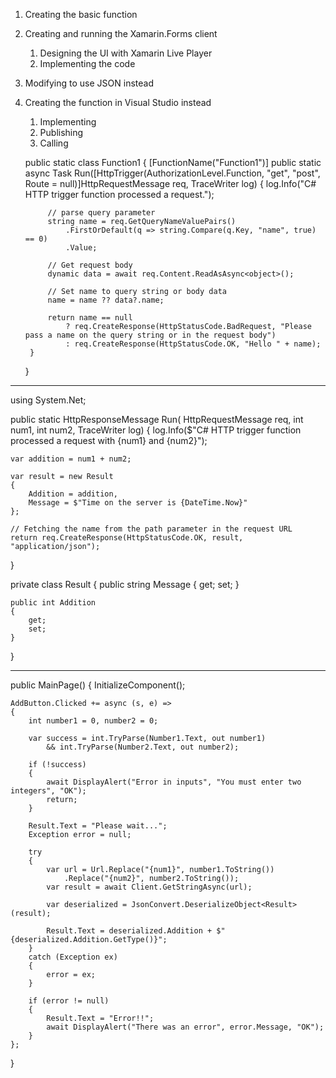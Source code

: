 1. Creating the basic function 
2. Creating and running the Xamarin.Forms client
    1. Designing the UI with Xamarin Live Player
    2. Implementing the code
3. Modifying to use JSON instead
4. Creating the function in Visual Studio instead
    1. Implementing
    2. Publishing
    3. Calling


    public static class Function1
    {
        [FunctionName("Function1")]
        public static async Task<HttpResponseMessage> Run([HttpTrigger(AuthorizationLevel.Function, "get", "post", Route = null)]HttpRequestMessage req, TraceWriter log)
        {
            log.Info("C# HTTP trigger function processed a request.");

            // parse query parameter
            string name = req.GetQueryNameValuePairs()
                .FirstOrDefault(q => string.Compare(q.Key, "name", true) == 0)
                .Value;

            // Get request body
            dynamic data = await req.Content.ReadAsAsync<object>();

            // Set name to query string or body data
            name = name ?? data?.name;

            return name == null
                ? req.CreateResponse(HttpStatusCode.BadRequest, "Please pass a name on the query string or in the request body")
                : req.CreateResponse(HttpStatusCode.OK, "Hello " + name);
        }
    }


--------------------------------------------------

using System.Net;

public static HttpResponseMessage Run(
    HttpRequestMessage req, 
    int num1,
    int num2,
    TraceWriter log)
{
    log.Info($"C# HTTP trigger function processed a request with {num1} and {num2}");

    var addition = num1 + num2;

    var result = new Result
    {
        Addition = addition,
        Message = $"Time on the server is {DateTime.Now}"
    };

    // Fetching the name from the path parameter in the request URL
    return req.CreateResponse(HttpStatusCode.OK, result, "application/json");
}

private class Result
{
    public string Message
    {
        get;
        set;
    }

    public int Addition
    {
        get;
        set;
    }
}

----------------------------------------------------

public MainPage()
{
    InitializeComponent();

    AddButton.Clicked += async (s, e) =>
    {
        int number1 = 0, number2 = 0;

        var success = int.TryParse(Number1.Text, out number1)
            && int.TryParse(Number2.Text, out number2);

        if (!success)
        {
            await DisplayAlert("Error in inputs", "You must enter two integers", "OK");
            return;
        }

        Result.Text = "Please wait...";
        Exception error = null;

        try
        {
            var url = Url.Replace("{num1}", number1.ToString())
                .Replace("{num2}", number2.ToString());
            var result = await Client.GetStringAsync(url);

            var deserialized = JsonConvert.DeserializeObject<Result>(result);

            Result.Text = deserialized.Addition + $" {deserialized.Addition.GetType()}";
        }
        catch (Exception ex)
        {
            error = ex;
        }

        if (error != null)
        {
            Result.Text = "Error!!";
            await DisplayAlert("There was an error", error.Message, "OK");
        }
    };
}
